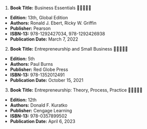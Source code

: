 1. **Book Title:** Business Essentials 🚨🚨🚨🚨🚨
- **Edition:** 13th, Global Edition
- **Authors:** Ronald J. Ebert, Ricky W. Griffin
- **Publisher:** Pearson
- **ISBN-13:** 978-1292427034, 978-1292426938
- **Publication Date:** March 7, 2022

2. **Book Title:** Entrepreneurship and Small Business 🚨🚨🚨🚨🚨
- **Edition:** 5th
- **Authors:** Paul Burns 
- **Publisher:** Red Globe Press
- **ISBN-13:** 978-1352012491
- **Publication Date:** October 15, 2021

3. **Book Title:** Entrepreneurship: Theory, Process, Practice 🚨🚨🚨🚨🚨
- **Edition:** 12th
- **Authors:** Donald F. Kuratko 
- **Publisher:** Cengage Learning
- **ISBN-13:** 978-0357899502
- **Publication Date:** April 6, 2023
